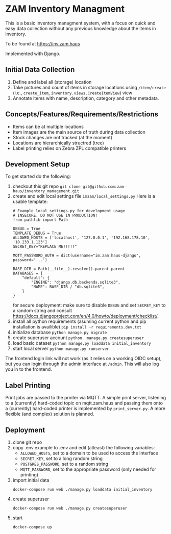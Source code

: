 # ZAM Inventory Managment

This is a basic inventory managment system, with a focus on quick and easy data collection without any previous knowledge about the items in inventory.

To be found at https://inv.zam.haus

Implemented with Django.

## Initial Data Collection
1. Define and label all (storage) location
2. Take pictures and count of items in storage locations
   using `/item/create` (i.e., `create_item`, `inventory.views.CreateItemView`) view
3. Annotate items with name, description, category and other metadata.

## Concepts/Features/Requirements/Restrictions
* Items can be at multiple locations
* Item images are the main source of truth during data collection
* Stock changes are not tracked (at the moment)
* Locations are hierarchically structred (tree)
* Label printing relies on Zebra ZPL compatible printers

## Development Setup
To get started do the following:
1. checkout this git repo
    `git clone git@github.com:zam-haus/inventory_management.git`
2. create and edit local settings file
    `imzam/local_settings.py`
    Here is a usable template:
    ```
    # Example local_settings.py for development usage
    # INSECURE, DO NOT USE IN PRODUCTION!
    from pathlib import Path

    DEBUG = True
    TEMPLATE_DEBUG = True
    ALLOWED_HOSTS = ['localhost', '127.0.0.1', '192.168.178.10', '10.233.1.123']
    SECRET_KEY="REPLACE ME!!!!!"

    MQTT_PASSWORD_AUTH = dict(username="im.zam.haus-django", password='...')

    BASE_DIR = Path(__file__).resolve().parent.parent
    DATABASES = {
        "default": {
            "ENGINE": "django.db.backends.sqlite3",
            "NAME": BASE_DIR / "db.sqlite3",
        }
    }
    ```
    for secure deployment: make sure to disable `DEBUG` and set `SECRET_KEY` to a random string and consult https://docs.djangoproject.com/en/4.0/howto/deployment/checklist/.
3. install all python requirements (asuming current python and pip installation is availible)
    `pip install -r requirements.dev.txt`
4. initialize database
    `python manage.py migrate`
5. create superuser account
    `python  manage.py createsuperuser`
6. load basic dataset
    `python manage.py loaddata initial_inventory`
7. start local server
    `python manage.py runserver`

The frontend login link will not work (as it relies on a working OIDC setup), but you can login through the admin interface at `/admin`. This will also log you in to the frontend.

## Label Printing
Print jobs are passed to the printer via MQTT. A simple print server, listening to a (currently) hard-coded topic on mqtt.zam.haus and passing them onto a (currently) hard-coded printer is implemented by `print_server.py`. A more flexible (and complex) solution is planned.


## Deployment

1. clone git repo
2. copy .env.example to .env and edit (atleast) the following variables:
   * `ALLOWED_HOSTS`, set to a domain to be used to access the interface
   * `SECRET_KEY`, set to a long random string
   * `POSTGRES_PASSWORD`, set to a random string
   * `MQTT_PASSWORD`, set to the appropriate password (only needed for printing)
2. import initial data
    ```
    docker-compose run web ./manage.py loaddata initial_inventory
    ```
4. create superuser
    ```
    docker-compose run web ./manage.py createsuperuser
    ```
5. start
    ```
    docker-compose up
    ```

